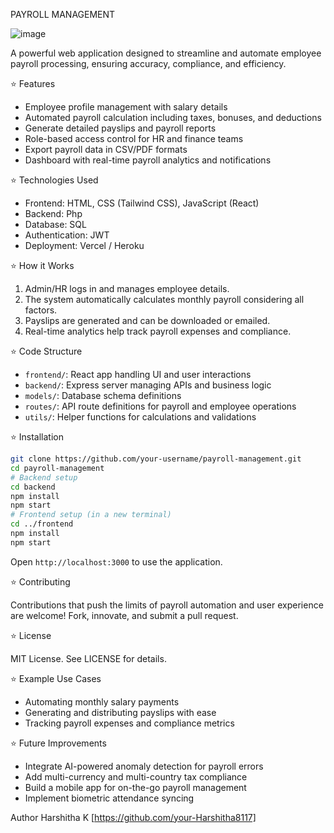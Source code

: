 PAYROLL MANAGEMENT

![image](https://github.com/user-attachments/assets/24c97b74-4338-4cba-a750-cb75d3761e46)


A powerful web application designed to streamline and automate employee payroll processing, ensuring accuracy, compliance, and efficiency.

⭐ Features

* Employee profile management with salary details
* Automated payroll calculation including taxes, bonuses, and deductions
* Generate detailed payslips and payroll reports
* Role-based access control for HR and finance teams
* Export payroll data in CSV/PDF formats
* Dashboard with real-time payroll analytics and notifications

⭐ Technologies Used

* Frontend: HTML, CSS (Tailwind CSS), JavaScript (React)
* Backend: Php
* Database: SQL
* Authentication: JWT
* Deployment: Vercel / Heroku

⭐ How it Works

1. Admin/HR logs in and manages employee details.
2. The system automatically calculates monthly payroll considering all factors.
3. Payslips are generated and can be downloaded or emailed.
4. Real-time analytics help track payroll expenses and compliance.

⭐ Code Structure

* `frontend/`: React app handling UI and user interactions
* `backend/`: Express server managing APIs and business logic
* `models/`: Database schema definitions
* `routes/`: API route definitions for payroll and employee operations
* `utils/`: Helper functions for calculations and validations

⭐ Installation

```bash
git clone https://github.com/your-username/payroll-management.git
cd payroll-management
# Backend setup
cd backend
npm install
npm start
# Frontend setup (in a new terminal)
cd ../frontend
npm install
npm start
```

Open `http://localhost:3000` to use the application.

⭐ Contributing

Contributions that push the limits of payroll automation and user experience are welcome! Fork, innovate, and submit a pull request.

⭐ License

MIT License. See LICENSE for details.

⭐ Example Use Cases

* Automating monthly salary payments
* Generating and distributing payslips with ease
* Tracking payroll expenses and compliance metrics

⭐ Future Improvements

* Integrate AI-powered anomaly detection for payroll errors
* Add multi-currency and multi-country tax compliance
* Build a mobile app for on-the-go payroll management
* Implement biometric attendance syncing

Author
Harshitha K
[https://github.com/your-Harshitha8117]



